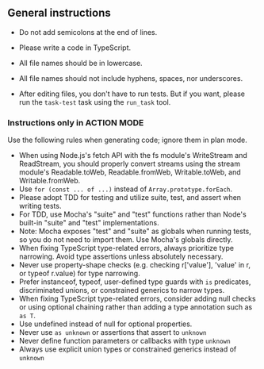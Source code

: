 ## General instructions

- Do not add semicolons at the end of lines.
- Please write a code in TypeScript.

- All file names should be in lowercase.
- All file names should not include hyphens, spaces, nor underscores.
- After editing files, you don't have to run tests. But if you want, please run the `task-test` task using the `run_task` tool.


### Instructions only in ACTION MODE

Use the following rules when generating code; ignore them in plan mode.

- When using Node.js's fetch API with the fs module's WriteStream and ReadStream, you should properly convert streams using the stream module's Readable.toWeb, Readable.fromWeb, Writable.toWeb, and Writable.fromWeb.
- Use `for (const ... of ...)` instead of `Array.prototype.forEach`.
- Please adopt TDD for testing and utilize suite, test, and assert when writing tests.
- For TDD, use Mocha's "suite" and "test" functions rather than Node's built-in "suite" and "test" implementations.
- Note: Mocha exposes "test" and "suite" as globals when running tests, so you do not need to import them. Use Mocha's globals directly.
- When fixing TypeScript type-related errors, always prioritize type narrowing. Avoid type assertions unless absolutely necessary.
- Never use property-shape checks (e.g. checking r['value'], 'value' in r, or typeof r.value) for type narrowing.
- Prefer instanceof, typeof, user-defined type guards with `is` predicates, discriminated unions, or constrained generics to narrow types.
- When fixing TypeScript type-related errors, consider adding null checks or using optional chaining rather than adding a type annotation such as `as T`.
- Use undefined instead of null for optional properties.
- Never use `as unknown` or assertions that assert to `unknown`
- Never define function parameters or callbacks with type `unknown`
- Always use explicit union types or constrained generics instead of `unknown`
